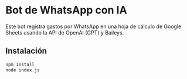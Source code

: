 # Bot de WhatsApp con IA

Este bot registra gastos por WhatsApp en una hoja de cálculo de Google Sheets usando la API de OpenAI (GPT) y Baileys.

## Instalación

```bash
npm install
node index.js
